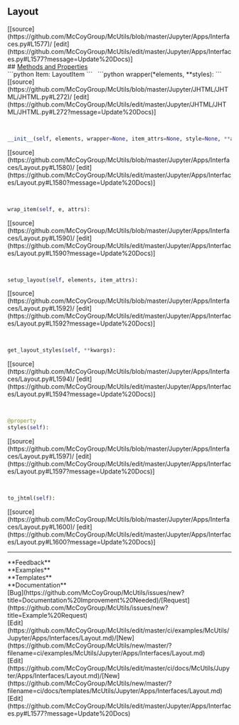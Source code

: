 ## <a id="McUtils.Jupyter.Apps.Interfaces.Layout">Layout</a> 

<div class="docs-source-link" markdown="1">
[[source](https://github.com/McCoyGroup/McUtils/blob/master/Jupyter/Apps/Interfaces.py#L1577)/
[edit](https://github.com/McCoyGroup/McUtils/edit/master/Jupyter/Apps/Interfaces.py#L1577?message=Update%20Docs)]
</div>









<div class="collapsible-section">
 <div class="collapsible-section collapsible-section-header" markdown="1">
## <a class="collapse-link" data-toggle="collapse" href="#methods" markdown="1"> Methods and Properties</a> <a class="float-right" data-toggle="collapse" href="#methods"><i class="fa fa-chevron-down"></i></a>
 </div>
 <div class="collapsible-section collapsible-section-body collapse show" id="methods" markdown="1">
 ```python
Item: LayoutItem
```
<a id="McUtils.Jupyter.JHTML.JHTML.JHTML.Div" class="docs-object-method">&nbsp;</a> 
```python
wrapper(*elements, **styles): 
```
<div class="docs-source-link" markdown="1">
[[source](https://github.com/McCoyGroup/McUtils/blob/master/Jupyter/JHTML/JHTML/JHTML.py#L272)/
[edit](https://github.com/McCoyGroup/McUtils/edit/master/Jupyter/JHTML/JHTML/JHTML.py#L272?message=Update%20Docs)]
</div>


<a id="McUtils.Jupyter.Apps.Interfaces.Layout.__init__" class="docs-object-method">&nbsp;</a> 
```python
__init__(self, elements, wrapper=None, item_attrs=None, style=None, **attrs): 
```
<div class="docs-source-link" markdown="1">
[[source](https://github.com/McCoyGroup/McUtils/blob/master/Jupyter/Apps/Interfaces/Layout.py#L1580)/
[edit](https://github.com/McCoyGroup/McUtils/edit/master/Jupyter/Apps/Interfaces/Layout.py#L1580?message=Update%20Docs)]
</div>


<a id="McUtils.Jupyter.Apps.Interfaces.Layout.wrap_item" class="docs-object-method">&nbsp;</a> 
```python
wrap_item(self, e, attrs): 
```
<div class="docs-source-link" markdown="1">
[[source](https://github.com/McCoyGroup/McUtils/blob/master/Jupyter/Apps/Interfaces/Layout.py#L1590)/
[edit](https://github.com/McCoyGroup/McUtils/edit/master/Jupyter/Apps/Interfaces/Layout.py#L1590?message=Update%20Docs)]
</div>


<a id="McUtils.Jupyter.Apps.Interfaces.Layout.setup_layout" class="docs-object-method">&nbsp;</a> 
```python
setup_layout(self, elements, item_attrs): 
```
<div class="docs-source-link" markdown="1">
[[source](https://github.com/McCoyGroup/McUtils/blob/master/Jupyter/Apps/Interfaces/Layout.py#L1592)/
[edit](https://github.com/McCoyGroup/McUtils/edit/master/Jupyter/Apps/Interfaces/Layout.py#L1592?message=Update%20Docs)]
</div>


<a id="McUtils.Jupyter.Apps.Interfaces.Layout.get_layout_styles" class="docs-object-method">&nbsp;</a> 
```python
get_layout_styles(self, **kwargs): 
```
<div class="docs-source-link" markdown="1">
[[source](https://github.com/McCoyGroup/McUtils/blob/master/Jupyter/Apps/Interfaces/Layout.py#L1594)/
[edit](https://github.com/McCoyGroup/McUtils/edit/master/Jupyter/Apps/Interfaces/Layout.py#L1594?message=Update%20Docs)]
</div>


<a id="McUtils.Jupyter.Apps.Interfaces.Layout.styles" class="docs-object-method">&nbsp;</a> 
```python
@property
styles(self): 
```
<div class="docs-source-link" markdown="1">
[[source](https://github.com/McCoyGroup/McUtils/blob/master/Jupyter/Apps/Interfaces/Layout.py#L1597)/
[edit](https://github.com/McCoyGroup/McUtils/edit/master/Jupyter/Apps/Interfaces/Layout.py#L1597?message=Update%20Docs)]
</div>


<a id="McUtils.Jupyter.Apps.Interfaces.Layout.to_jhtml" class="docs-object-method">&nbsp;</a> 
```python
to_jhtml(self): 
```
<div class="docs-source-link" markdown="1">
[[source](https://github.com/McCoyGroup/McUtils/blob/master/Jupyter/Apps/Interfaces/Layout.py#L1600)/
[edit](https://github.com/McCoyGroup/McUtils/edit/master/Jupyter/Apps/Interfaces/Layout.py#L1600?message=Update%20Docs)]
</div>
 </div>
</div>












---


<div markdown="1" class="text-secondary">
<div class="container">
  <div class="row">
   <div class="col" markdown="1">
**Feedback**   
</div>
   <div class="col" markdown="1">
**Examples**   
</div>
   <div class="col" markdown="1">
**Templates**   
</div>
   <div class="col" markdown="1">
**Documentation**   
</div>
   <div class="col" markdown="1">
   
</div>
   <div class="col" markdown="1">
   
</div>
   <div class="col" markdown="1">
   
</div>
</div>
  <div class="row">
   <div class="col" markdown="1">
[Bug](https://github.com/McCoyGroup/McUtils/issues/new?title=Documentation%20Improvement%20Needed)/[Request](https://github.com/McCoyGroup/McUtils/issues/new?title=Example%20Request)   
</div>
   <div class="col" markdown="1">
[Edit](https://github.com/McCoyGroup/McUtils/edit/master/ci/examples/McUtils/Jupyter/Apps/Interfaces/Layout.md)/[New](https://github.com/McCoyGroup/McUtils/new/master/?filename=ci/examples/McUtils/Jupyter/Apps/Interfaces/Layout.md)   
</div>
   <div class="col" markdown="1">
[Edit](https://github.com/McCoyGroup/McUtils/edit/master/ci/docs/McUtils/Jupyter/Apps/Interfaces/Layout.md)/[New](https://github.com/McCoyGroup/McUtils/new/master/?filename=ci/docs/templates/McUtils/Jupyter/Apps/Interfaces/Layout.md)   
</div>
   <div class="col" markdown="1">
[Edit](https://github.com/McCoyGroup/McUtils/edit/master/Jupyter/Apps/Interfaces.py#L1577?message=Update%20Docs)   
</div>
   <div class="col" markdown="1">
   
</div>
   <div class="col" markdown="1">
   
</div>
   <div class="col" markdown="1">
   
</div>
</div>
</div>
</div>